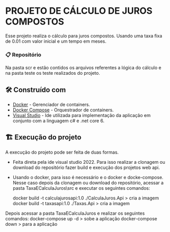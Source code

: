 # PROJETO DE CÁLCULO DE JUROS COMPOSTOS

Esse projeto realiza o cálculo para juros compostos.
Usando uma taxa fixa de 0.01 com valor inicial e um tempo em meses.


### 📋 Repositório

Na pasta scr e estão contidos os arquivos referentes a lógica do cálculo e na pasta teste os teste realizados do projeto.


## 🛠️ Construído com

* [Docker](https://www.docker.com/) - Gerenciador de containers.
* [Docker Compose](https://docs.docker.com/compose/) - Orquestrador de containers.
* [Visual Studio](https://visualstudio.microsoft.com/) - Ide utilizada para implementação da aplicação em conjunto com a linguagem c# e .net core 6.

## :building_construction: Execução do projeto

A execução do projeto pode ser feita de duas formas.
 - Feita direta pela ide visual studio 2022. Para isso realizar a clonagem ou download do repositório fazer build e execução dos projetos web api.
 - Usando o docker, para isso é necessário e o docker e docke-compose. Nesse caso depois da  clonagem ou download do repositório, acessar a pasta TaxaECalculaJuros\src e executar os seguintes comandos:
 
	docker build -t calculajurosapi:1.0 ./CalculaJuros.Api > cria a imagem
	<br />
	docker build -t taxasapi:1.0 ./Taxas.Api > cria a imagem

Depois acessar a pasta TaxaECalculaJuros e realizar os seguintes comandos:
	docker-compose up -d > sobe a aplicação
	docker-compose down > para a aplicação
